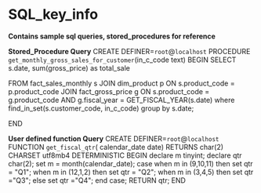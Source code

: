 # SQL_key_info
**Contains sample sql queries, stored_procedures for reference**

**Stored_Procedure Query**
CREATE DEFINER=`root`@`localhost` PROCEDURE `get_monthly_gross_sales_for_customer`(in_c_code text)
BEGIN
SELECT 
    s.date,
    sum(gross_price) as total_sale
  
FROM
    fact_sales_monthly s
        JOIN
    dim_product p ON s.product_code = p.product_code
        JOIN
    fact_gross_price g ON s.product_code = g.product_code
        AND g.fiscal_year = GET_FISCAL_YEAR(s.date)
where find_in_set(s.customer_code, in_c_code)
group by s.date;

END

**User defined function Query**
CREATE DEFINER=`root`@`localhost` FUNCTION `get_fiscal_qtr`(
calendar_date date) RETURNS char(2) CHARSET utf8mb4
    DETERMINISTIC
BEGIN
	declare m tinyint;
    declare qtr char(2);
    set m = month(calendar_date);
    case
		when m in (9,10,11) then set qtr = "Q1";
		when m in (12,1,2) then set qtr = "Q2";
        when m in (3,4,5) then set qtr ="Q3";
        else set qtr ="Q4";
    end case;
RETURN qtr;
END
